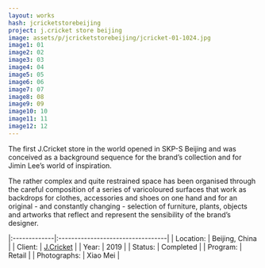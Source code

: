 ```yaml
---
layout: works
hash: jcricketstorebeijing
project: j.cricket store beijing
image: assets/p/jcricketstorebeijing/jcricket-01-1024.jpg
image1: 01
image2: 02
image3: 03
image4: 04
image5: 05
image6: 06
image7: 07
image8: 08
image9: 09
image10: 10
image11: 11
image12: 12
---
```


The first J.Cricket store in the world opened in SKP-S Beijing and was conceived as a background sequence for the brand’s collection and for Jimin Lee’s world of inspiration.

The rather complex and quite restrained space has been organised through the careful composition of a series of varicoloured surfaces that work as backdrops for clothes, accessories and shoes on one hand and for an original - and constantly changing - selection of furniture, plants, objects and artworks that reflect and represent the sensibility of the brand’s designer.

|:-------------|:----------------------------------|
| Location:    | Beijing, China                    |
| Client:      | [J.Cricket](http://jcricket.com/) |
| Year:        | 2019                              |
| Status:      | Completed                         |
| Program:     | Retail                            |
| Photographs: | Xiao Mei                          |
